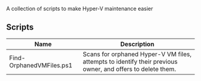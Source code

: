 A collection of scripts to make Hyper-V maintenance easier

## Scripts

| Name                 | Description                                                                                                                                                                         |
| ------------------------- | ----------------------------------------------------------------------------------------------------------------------------------------------------------------------------------- |
| Find-OrphanedVMFiles.ps1  | Scans for orphaned Hyper-V VM files, attempts to identify their previous owner, and offers to delete them.                                                              |
